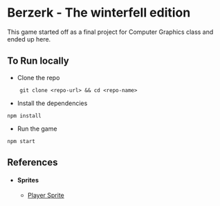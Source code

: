 # Berzerk - The winterfell edition
This game started off as a final project for Computer Graphics class and ended up here.


## To Run locally
- Clone the repo
```
    git clone <repo-url> && cd <repo-name>
```

- Install the dependencies
```
npm install
```

- Run the game
```
npm start
```

## References

- #### Sprites
    - [Player Sprite](`http://gaurav.munjal.us/Universal-LPC-Spritesheet-Character-Generator/#?nose=straight&=eyes_brown&quiver=none&ammo=arrow&weapon=bow&bracelet=on&belt=leather&shoes=boots_metal&gloves=metal&greaves=metal&bracers=leather&shoulders=leather&arms=plate&tie=bow&clothes=formal&body=darkelf2&ears=elven&eyes=blue&armor=chest_plate&hair=mohawk_blue`)